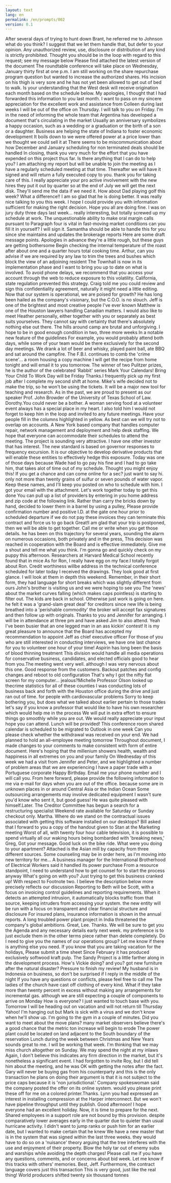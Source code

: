 ```yaml
---
layout: text
lang: en
permalink: /en/prompts/002
version: 0.1
---
```

After several days of trying to hunt down Brant, he referred me to Johnson
what do you think?
I suggest that we let them handle that, but defer to your opinion.
Any unauthorized review, 
use, disclosure or distribution of any kind 
is strictly prohibited. 
Thought you should be in the loop with regard to this request; see my message below 
Please find attached the latest version of the document
The roundtable conference will take place 
on Wednesday, January thirty first at one p.m.
I am still working on the share repurchase program question
but wanted to increase the authorized shares.
His incision on his thigh is very sore 
and he has not yet been allowed to get out of bed to walk. 
Is your understanding that the West desk 
will receive origination each month based on the schedule below.
My apologies, I thought that I had forwarded this information to you last month.
I want to pass on my sincere appreciation 
for the excellent work and assistance from Colleen during last weeks
I will be out of the office on Thursday.  I will talk to you on Friday.
I'm in the need of informing the whole team 
that Argentina has developed a document that's circulating in the market
Usually an anniversary symbolizes a happy occasion, 
such as a wedding or a graduation or the birth of a son or a daughter.
Business are helping the state of Indiana to foster economic development
It boils down to we were offered power 
at a price lower than we thought we could sell it at
There seems to be miscommunication 
about how December and January scheduling 
for non terminated deals should be handled
In closing, thank you very much for the effort 
that you have expended on this project thus far. 
Is there anything that I can do to help you?
I am attaching my report 
but will be unable to join the meeting 
as I have a regularly scheduled meeting at that time.
Thereafter we will have it signed 
and will return a fully executed copy to you.
thank you for taking care of this.
I really appreciate your pro active involvement with the new hires
they put it out by quarter so at the end of July we will get the next disk.
They'll send me the data if we need it.
How about Dad playing golf this week?
What a difference!! I am so glad that he is doing better.
It was really nice talking to you this week. 
I hope I could provide you 
with information sufficient for making the right decision.
Hope you all are doing fine.
I was on jury duty three days last week... 
really interesting, but totally screwed up my schedule at work.
The unquestionable ability to make oral margin calls 
pursuant to Paragraph four 
is vital in fast-moving market conditions
can you fill it in yourself? I will sign it.
Samantha should be able to handle this for you 
since she maintains and updates the brokerage reports
Here are some draft message points.
Apologies in advance they're a little rough, 
but these guys are getting bothersome
Begin checking the internal temperature of the roast 
after about one and a quarter hours total cooking time.
Arthur, can you advise if we are required by any law 
to trim the trees and bushes which block the view of an adjoining resident
The Townhall is now in its implementation phase 
and I want to bring you up to date on what is involved.
To avoid phone delays, 
we recommend that you access your account through the web 
to reduce exposure to this volatility. 
California, state regulation prevented this strategy.
Craig told me you could review and sign this confidentiality agreement, 
naturally it might need a little editing.
Now that our system is operational, 
we are poised for growth?
He has long been hailed as the company's visionary, 
but the C.O.O. is no slouch. 
Jeff is one of the brightest and most creative people I've ever known
Matthew is one of the Houston lawyers handling Canadian matters.
I would also like to meet Heather personally, 
either together with you or separately as best suits yourselves.
They cannot say with certainty that there's absolutely nothing else out there.
The hills around camp are brutal and unforgiving. 
I hope to be in good enough condition in two, three more weeks
In a notable new feature of the guidelines
For example, you would probably attend both days, 
while some of your team would be there exclusively for the second day meetings. 
We drank a lot of beer and whisky, 
played paint ball, ate BBQ and sat around the campfire.
The F.B.I. continues to comb the 'crime scene'... a room housing a copy machine
I will get the recipe from home tonight and will email it to you tomorrow.
The winner of two Pulitzer prizes, 
he is the author of the celebrated 'Rabbit' series
Mark Your Calendars! Bring Your Child To Work Day will be Friday
Thanks.I frequently pick up my first job 
after I complete my second shift at home.
Mike's wife decided not to make the trip, so he won't be using the tickets.
It will be a major new tool for teaching and research.
As in the past, we are proud to present 
as our speaker Prof. John Browder of the University of Texas School of Law.
Dorothy.You could never be a bother.
A woman serving food at a volunteer event 
always has a special place in my heart.
I also told him I would not forget to keep him in the loop 
and invited to any future meetings.
Have your people fill in the columns highlighted in yellow.
As best can we will try not to overlap on accounts.
A New York based company that handles computer repair, 
network management and deployment and help desk staffing.
We hope that everyone can accommodate their schedules to attend the meeting.
The project is sounding very attractive.
I have one other investor that has interest.
The new standard is based on governor responses to frequency excursion.
It is our objective to develop derivative products 
that will enable these entities to effectively hedge this exposure.
Today was one of those days 
because Wade had to go pay his fine and I had to go take him, 
that takes alot of time out of my schedule.
Thought you might enjoy this!
If you get a chance and can come online for a sec? just want to say hi.
only not more than twenty grains of sulfur or seven pounds of water vapor.
Keep these names, and I'll keep you posted on who to schedule with him.
I got your email with the attachment.
Let's work together today to get this done
You can pull up a list of providers 
by entering in you home address and zip code at the following link.
Rather than carry the bricks down by hand, 
decided to lower them in a barrel by using a pulley,
Please provide confirmation number and positive I.D. 
at the gate one hour prior to scheduled departure
if we do not pay these invoices 
they can terminate this contract and force us to go back
Great!I am glad that your trip is postponed, 
then we will be able to get together.
Call me or write when you get those details.
he has been on this trajectory for several years, 
sounding the alarm on numerous occasions, both privately and in the press,
This decision was reached in cooperation with the Board 
and is effective immediately.
Give me a shout and tell me what you think.
I'm gonna go and quickly check on my puppy this afternoon.
Researchers at Harvard Medical School recently found that in mice
As for Ron, I really have egg on my face.I totally forgot about Ron.
Credit worthiness willbe address in the technical conference 
scheduled for later today
I received the drawings.
They look good at first glance.
I will look at them in depth this weekend.
Remember, in their short form, 
they had language for short breaks which was slightly different from ours
John's brother is visiting us and we were hoping to see you
The 'news' about the market curves falling (which makes caps pointless) 
is starting to filter out.
The kids are back in school.
Otherwise just work is going on here.
he felt it was a 'grand-slam great deal' for creditors 
since new life is being breathed into a 'perishable commodity'
the broker will accept fax signatures and then follow up with originals.
Thanks to you and Jennifer for arranging. 
I will be in attendance at three pm and have asked Jim to also attend.
Yeah I've been busier that an one legged man in an ass kickin' contest!
It is my great pleasure to announce 
that the Board has accepted my recommendation 
to appoint Jeff as chief executive officer
For those of you who are still interested in conducting interviews, 
we have one last chance for you to volunteer one hour of your time!
Aspirin has long been the basis of blood thinning treatment
This division would handle all media operations 
for conservative business, candidates, and elected officials
good to hear from you.The meeting went very well. 
although I was very nervous about this one. Good response from the customers. 
Backout patches and config changes and reboot to old configuration
That's why I got the nifty flat screen for my computer... jealous?Michelle
Professor Olson looked up thecrime statistics for all of these counties
I was conducting lots of business back and forth 
with the Houston office during the drive and just ran out of time.
for people with cardiovascular problems
Sorry to keep bothering you, 
but does what we talked about earlier pertain to those trades
let's say if you know a professor 
that would like to have his own researcher which would help me in the process 
We will put in extra effort to ensure things go smoothly while you are out.
We would really appreciate your input hope you can attend. 
Lunch will be provided!
This conference room shared calendar 
is scheduled to be migrated to Outlook in one week
Can you please check whether the withdrawal was received on your end.
We had planned to hold an all-employee meeting tomorrow
Throughout document, I made changes to your comments 
to make consistent with form of entire document.
Here's hoping that the millenium showers health, wealth and happiness 
in all extremes on you and your family
On Wednesday of this week we had a visit from Jennifer and Peter, 
and we highlighted a number of problem areas that we are experiencing
I have a paper trade with a Portuguese corporate
Happy Birthday. Email me your phone number and I will call you.
From here forward, please provide the following information 
to me via e-mail for days when you are out of the office.
because some are in unknown places 
in or around Central Asia or the Indian Ocean
Some outsourcing arrangements may involve dedicated equipment
I wasn't sure you'd know who sent it, but good guess!
He was quite pleased with himself.Later.
The Creditor Committee has begun a search for a restructuring specialist 
Weekend rate available for Saturday or Sunday checkout only.
Martha. Where do we stand on the contractual issues 
associated with getting this software installed on our desktops?
Bill asked that I forward to you a copy of the handout 
given to Stan at the Marketing meeting
Worst of all, with twenty four hour cable television, 
it is possible to spend virtually all our waking hours 
being bombarded with 'breaking news,'
Greg, Got your message.
Good luck on the bike ride.
What were you doing to your apartment?
Attached is the Asian mill by capacity from three different sources. 
Some counseling may be in order here, as I'm moving into new territory for me...
A business manager for the International Brotherhood of Electrical Workers 
said it handled its power purchase
From a resource standpoint, I need to understand 
how to get counsel for to start the process anyway
What's going on with you? Just trying to get this business cranked up!
With respect to Footnote two.
I believe the description below more precisely reflects our discussion
Reporting to Beth will be Scott, 
with a focus on invoicing control guidelines and reporting requirements.
When it detects an attempted intrusion, 
it automatically blocks traffic from that source, 
keeping intruders from accessing your system.
the new entity will be run with a focus 
on transparent and clear financial structure and disclosure
For insured plans, insurance information is shown in the annual reports.
A long troubled power plant project in India 
threatened the company's global ambitions.
Great, Lee.  Thanks.
We will be sure to get you the Agenda 
and any necessary details early next week.
my preference is to just exclude them 
in the other terms piece rather than delete completely.
Do I need to give you the names of our operations group?
Let me know if there is anything else you need.
If you know that you are taking vacation for the holidays, 
Please submit a time sheet
Since February it has produced exclusively softwood kraft pulp.
The Sandy Project is a little farther along in the development process.
How's Vickie doing? and you? got new furniture after the natural disaster? 
Pressure to finish my review! 
My husband is in Indonesia on business, 
so don't be surprised if I reply in the middle of the night 
If you have any questions or conflicts, please feel free to call me 
The ladies of the church have cast off clothing of every kind.
What if they take more than twenty percent in excess 
without making any arrangements for incremental gas.
although we are still expecting a couple of components to arrive on Monday
How is everyone?  I just wanted to touch base with you.
Tomorrow I will be heading out on vacation and will not return till Thursday
Yahoo! I'm hanging out but Mark is sick with a virus 
and we don't know when he'll show up.
I'm going to the gym in a couple of minutes.
Did you want to meet about the move plans?
many market observers believe 
there's a good chance that the metric ton increase will begin to erode
The power plant could be located on land 
adjacent to the South boundary of the reservation
Lunch during the week between Christmas and New Years sounds great to me.
I will be working that week.
I'm thinking that we may miss church altogether on Sunday.
We may spend the night at my inlaws
Again, I don't believe this indicates any firm direction in the market, 
but it's nonetheless a significant event.
I had forgotten to invite Roy, 
but I did tell him about the meeting, 
and he was OK with getting the notes after the fact.
Gary will never be buying gas from his counterparty 
and this is the only transaction he plans on doing
their argument is that it is not subject to the price caps 
because it is 'non jurisdictional.'
Company spokeswoman said the company posted the offer on its online system.
would you please print these off for me on a colored printer.Thanks. Lynn
you had expressed an interest
in installing compression at the Harper interconnect.
But we won't have pipeline throughput until they publish.
Good afternoon! I hope everyone had an excellent holiday.
Now, it is time to prepare for the next.
Shared employees in a support role are not bound by this provision.
despite comparatively lower averages early in the quarter 
due to quieter than usual hurricane activity.
I didn't want to jump ranks or push him for an earlier date, 
but I wanted to make certain that he knew
We have a new master that is in the system 
that was signed within the last three weeks.
they would have to do so on a 'nuisance' theory 
arguing that the tree interferes with the use and enjoyment of their property.
Blow the holy tar out of enemy subs and warships 
while avoiding the depth charges!
Please call me if you have any questions, comments, and or concerns
about bid week.
Let me know if this tracks with others' memories. Best, Jeff.
Furthermore, the contract language covers just this transaction
This is very good, just like the real thing!
World producers shifted twenty six thousand tonnes
